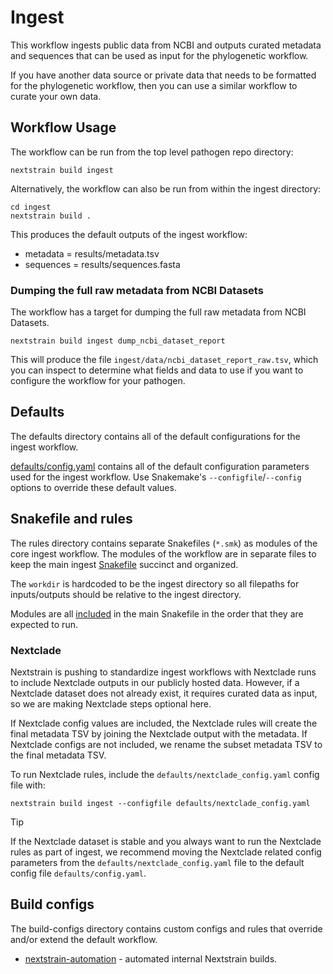 # Ingest

This workflow ingests public data from NCBI and outputs curated metadata and
sequences that can be used as input for the phylogenetic workflow.

If you have another data source or private data that needs to be formatted for
the phylogenetic workflow, then you can use a similar workflow to curate your
own data.

## Workflow Usage

The workflow can be run from the top level pathogen repo directory:
```
nextstrain build ingest
```

Alternatively, the workflow can also be run from within the ingest directory:
```
cd ingest
nextstrain build .
```

This produces the default outputs of the ingest workflow:

- metadata      = results/metadata.tsv
- sequences     = results/sequences.fasta

### Dumping the full raw metadata from NCBI Datasets

The workflow has a target for dumping the full raw metadata from NCBI Datasets.

```
nextstrain build ingest dump_ncbi_dataset_report
```

This will produce the file `ingest/data/ncbi_dataset_report_raw.tsv`,
which you can inspect to determine what fields and data to use if you want to
configure the workflow for your pathogen.

## Defaults

The defaults directory contains all of the default configurations for the ingest workflow.

[defaults/config.yaml](defaults/config.yaml) contains all of the default configuration parameters
used for the ingest workflow. Use Snakemake's `--configfile`/`--config`
options to override these default values.

## Snakefile and rules

The rules directory contains separate Snakefiles (`*.smk`) as modules of the core ingest workflow.
The modules of the workflow are in separate files to keep the main ingest [Snakefile](Snakefile) succinct and organized.

The `workdir` is hardcoded to be the ingest directory so all filepaths for
inputs/outputs should be relative to the ingest directory.

Modules are all [included](https://snakemake.readthedocs.io/en/stable/snakefiles/modularization.html#includes)
in the main Snakefile in the order that they are expected to run.

### Nextclade

Nextstrain is pushing to standardize ingest workflows with Nextclade runs to include Nextclade outputs in our publicly
hosted data. However, if a Nextclade dataset does not already exist, it requires curated data as input, so we are making
Nextclade steps optional here.

If Nextclade config values are included, the Nextclade rules will create the final metadata TSV by joining the Nextclade
output with the metadata. If Nextclade configs are not included, we rename the subset metadata TSV to the final metadata TSV.

To run Nextclade rules, include the `defaults/nextclade_config.yaml` config file with:

```
nextstrain build ingest --configfile defaults/nextclade_config.yaml
```

> [!TIP]
> If the Nextclade dataset is stable and you always want to run the Nextclade rules as part of ingest, we recommend
moving the Nextclade related config parameters from the `defaults/nextclade_config.yaml` file to the default config file
`defaults/config.yaml`.

## Build configs

The build-configs directory contains custom configs and rules that override and/or
extend the default workflow.

- [nextstrain-automation](build-configs/nextstrain-automation/) - automated internal Nextstrain builds.
